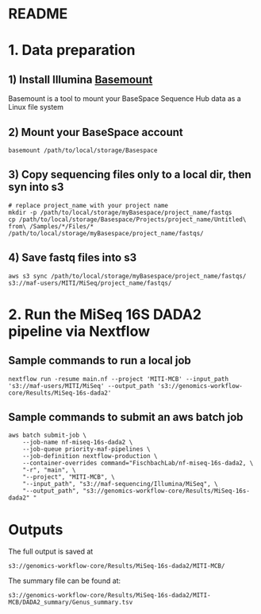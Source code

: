 README
====================
# 1. Data preparation

## 1) Install Illumina [Basemount](https://help.basespace.illumina.com/cmd-line-interfaces/basespace-cli/introduction-to-basemount)
 Basemount is a tool to mount your BaseSpace Sequence Hub data as a Linux file system

## 2) Mount your BaseSpace account
```{bash}
basemount /path/to/local/storage/Basespace
```
## 3) Copy sequencing files only to a local dir, then syn into s3
```{bash}
# replace project_name with your project name
mkdir -p /path/to/local/storage/myBasespace/project_name/fastqs
cp /path/to/local/storage/Basespace/Projects/project_name/Untitled\ from\ /Samples/*/Files/*  /path/to/local/storage/myBasespace/project_name/fastqs/
```
## 4) Save fastq files into s3
```{bash}
aws s3 sync /path/to/local/storage/myBasespace/project_name/fastqs/  s3://maf-users/MITI/MiSeq/project_name/fastqs/
```


# 2. Run the MiSeq 16S DADA2 pipeline via Nextflow

## Sample commands to run a local job
```{bash}
nextflow run -resume main.nf --project 'MITI-MCB' --input_path 's3://maf-users/MITI/MiSeq' --output_path 's3://genomics-workflow-core/Results/MiSeq-16s-dada2'
```

## Sample commands to submit an aws batch job
```{bash}
aws batch submit-job \
    --job-name nf-miseq-16s-dada2 \
    --job-queue priority-maf-pipelines \
    --job-definition nextflow-production \
    --container-overrides command="FischbachLab/nf-miseq-16s-dada2, \
    "-r", "main", \
    "--project", "MITI-MCB", \
    "--input_path", "s3://maf-sequencing/Illumina/MiSeq", \
    "--output_path", "s3://genomics-workflow-core/Results/MiSeq-16s-dada2" "
```

# Outputs
The full output is saved at
```{bash}
s3://genomics-workflow-core/Results/MiSeq-16s-dada2/MITI-MCB/
```

The summary file can be found at:
```{bash}
s3://genomics-workflow-core/Results/MiSeq-16s-dada2/MITI-MCB/DADA2_summary/Genus_summary.tsv
```
